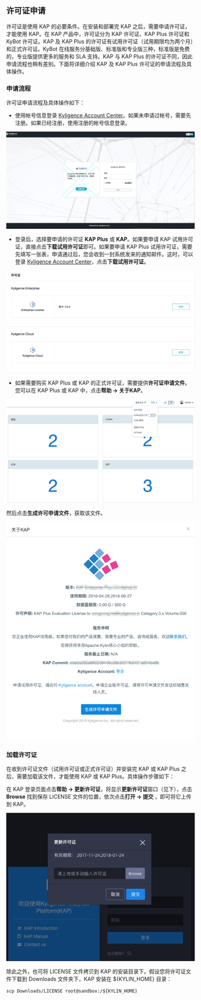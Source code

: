 ## 许可证申请

许可证是使用 KAP 的必要条件。在安装和部署完 KAP 之后，需要申请许可证，才能使用 KAP。在 KAP 产品中，许可证分为 KAP 许可证、KAP Plus 许可证和 KyBot 许可证。KAP 及 KAP Plus 的许可证有试用许可证（试用期限均为两个月）和正式许可证。KyBot 在线服务分基础版、标准版和专业版三种，标准版是免费的，专业版提供更多的服务和 SLA 支持。KAP 与 KAP Plus 的许可证不同，因此申请流程也稍有差别。下面将详细介绍 KAP 及 KAP Plus 许可证的申请流程及具体操作。

### 申请流程

许可证申请流程及具体操作如下：

- 使用帐号信息登录 [Kyligence Account Center](http://account.kyligence.io/)。如果未申请过帐号，需要先注册。如果已经注册，使用注册的帐号信息登录。

![Kyligence Account Center](images/license_1.cn.png)

- 登录后，选择要申请的许可证 **KAP Plus** 或 **KAP**。如果要申请 KAP 试用许可证，直接点击**下载试用许可证**即可。如果要申请 KAP Plus 试用许可证，需要先填写一张表，申请通过后，您会收到一封系统发来的通知邮件。这时，可以登录 [Kyligence Account Center](http://account.kyligence.io/)，点击**下载试用许可证**。

![试用许可证申请](images/license_2.cn.png)

- 如果需要购买 KAP Plus 或 KAP 的正式许可证，需要提供**许可证申请文件**。您可以在 KAP Plus 或 KAP 中，点击**帮助 -> 关于KAP**。

![正式许可证申请](images/license_3.cn.png)

然后点击**生成许可申请文件**，获取该文件。

![许可证申请文件](images/license_4.cn.png)

### 加载许可证
在收到许可证文件（试用许可证或正式许可证）并安装完 KAP 或 KAP Plus 之后，需要加载该文件，才能使用 KAP 或 KAP Plus。具体操作步骤如下：

在 KAP 登录页面点击**帮助 -> 更新许可证**，将显示**更新许可证**窗口（见下），点击 **Browse** 找到保存 LICENSE 文件的位置，依次点击**打开 -> 提交** ，即可将它上传到 KAP。

![上传许可证文件](images/license_5.cn.png)

除此之外，也可将 LICENSE 文件拷贝到 KAP 的安装目录下。假设您将许可证文件下载到 Downloads 文件夹下，KAP 安装在 ${KYLIN_HOME} 目录：

```
scp Downloads/LICENSE root@sandbox:/${KYLIN_HOME}
```

